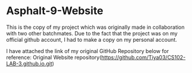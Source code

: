 # Asphalt-9-Website
This is the copy of my project which was originally made in collaboration with two other batchmates. Due to the fact that the project was on my official github account, I had to make a copy on my personal account.

I have attached the link of my original GitHub Repository below for reference:
Original Website repository(https://github.com/Tiya03/CS102-LAB-3.github.io.git)
